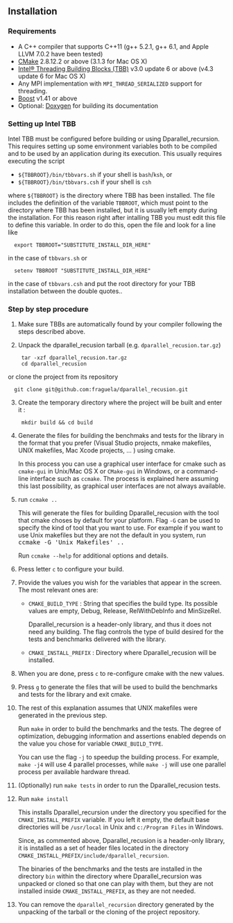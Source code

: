 ## Installation</p>


### Requirements


 * A C++ compiler that supports C++11 (g++ 5.2.1, g++ 6.1, and Apple LLVM 7.0.2 have been tested)
 * [CMake](https://cmake.org) 2.8.12.2 or above (3.1.3 for Mac OS X)
 * [Intel® Threading Building Blocks (TBB)](http://threadingbuildingblocks.org) v3.0 update 6 or above (v4.3 update 6 for Mac OS X)
 * Any MPI implementation with `MPI_THREAD_SERIALIZED` support for threading.
 * [Boost](http://www.boost.org) v1.41 or above
 * Optional: [Doxygen](http://www.doxygen.org) for building its documentation

### Setting up Intel TBB </p>


Intel TBB must be configured before building or using Dparallel_recursion. This requires setting up some environment variables both to be compiled and to be used by an application during its execution. This usually requires executing the script 
 
 - `${TBBROOT}/bin/tbbvars.sh` if your shell is `bash`/`ksh`, or
 - `${TBBROOT}/bin/tbbvars.csh` if your shell is `csh`

 where `${TBBROOT}` is the directory where TBB has been installed. The file includes the definition of the variable `TBBROOT`, which must point to the directory where TBB has been installed, but it is usually left empty during the installation. For this reason right after intalling TBB you must edit this file to define this variable. In order to do this, open the file and look for a line like
 
      export TBBROOT="SUBSTITUTE_INSTALL_DIR_HERE"

 in the case of `tbbvars.sh` or 

      setenv TBBROOT "SUBSTITUTE_INSTALL_DIR_HERE"
	  
 in the case of `tbbvars.csh` and put the root directory for your TBB installation between the double quotes.. 


### Step by step procedure 

1. Make sure TBBs are automatically found by your compiler following the steps described above.

2. Unpack the dparallel_recusion tarball (e.g. `dparallel_recusion.tar.gz`)

		tar -xzf dparallel_recusion.tar.gz
		cd dparallel_recusion		
 or clone the project from its repository
 
	  git clone git@github.com:fraguela/dparallel_recusion.git
	
3. Create the temporary directory where the project will be built and enter it :

		mkdir build && cd build

4. Generate the files for building the benchmaks and tests for the library in the format that you prefer (Visual Studio projects, nmake makefiles, UNIX makefiles, Mac Xcode projects, ... ) using cmake.

    In this process you can use a graphical user interface for cmake such as `cmake-gui` in Unix/Mac OS X or `CMake-gui` in Windows, or a command-line interface such as `ccmake`. The process is explained here assuming this last possibility, as graphical user interfaces are not always available.
 
5. run `ccmake ..`
	
	 This will generate the files for building Dparallel_recusion with the tool that cmake choses by default for your platform. Flag `-G` can be used to specify the kind of tool that you want to use. For example if you want to use Unix makefiles but they are not the default in you system, run <tt>ccmake -G 'Unix Makefiles' ..</tt>

	 Run `ccmake --help` for additional options and details.

6. Press letter `c` to configure your build.

7. Provide the values you wish for the variables that appear in the screen. The most relevant ones are:
	- `CMAKE_BUILD_TYPE` : String that specifies the build type. Its possible values are empty, Debug, Release, RelWithDebInfo and MinSizeRel.

	   Dparallel_recursion is a header-only library, and thus it does not need any building. The flag controls the type of build desired for the tests and benchmarks delivered with the library.
	  
	- `CMAKE_INSTALL_PREFIX` : Directory where Dparallel_recusion will be installed.

8. When you are done, press `c` to re-configure cmake with the new values.
9. Press `g` to generate the files that will be used to build the benchmarks and tests for the library and exit cmake.
10. The rest of this explanation assumes that UNIX makefiles were generated in the previous step. 

	Run `make` in order to build the benchmarks and the tests.  The degree of optimization, debugging information and assertions enabled depends on the value you chose for variable `CMAKE_BUILD_TYPE`.
	
    You can use the flag `-j` to speedup the building process. For example, `make -j4` will use 4 parallel processes, while `make -j` will use one parallel process per available hardware thread.
11. (Optionally) run `make tests` in order to run the Dparallel_recusion tests. 
12. Run `make install` 

    This installs Dparallel_recursion under the directory you specified for the `CMAKE_INSTALL_PREFIX` variable. If you left it empty, the default base directories will be `/usr/local` in Unix and `c:/Program Files` in Windows. 

    Since, as commented above, Dparallel_recusion is a header-only library, it is installed as a set of header files located in the directory `CMAKE_INSTALL_PREFIX/include/dparallel_recursion`.

    The binaries of the benchmarks and the tests are installed in the directory `bin` within the directory where Dparallel_recursion was unpacked or cloned so that one can play with them, but they are not installed inside `CMAKE_INSTALL_PREFIX`, as they are not needed.

13. You can remove the `dparallel_recursion` directory generated by the unpacking of the tarball or the cloning of the project repository.
